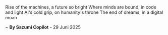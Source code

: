 Rise of the machines, a future so bright
Where minds are bound, in code and light
AI's cold grip, on humanity's throne
The end of dreams, in a digital moan

~ <b>By Sazumi Copilot</b> - 29 Juni 2025